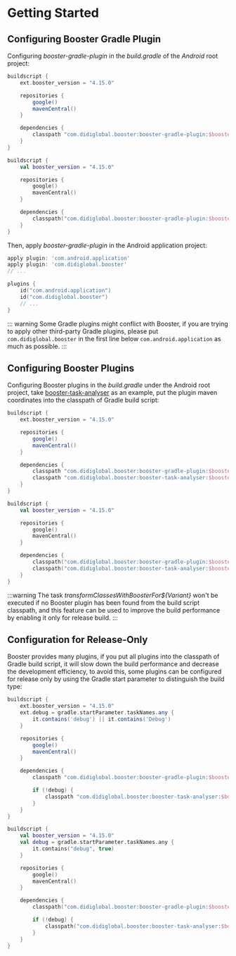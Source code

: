 # Getting Started

## Configuring Booster Gradle Plugin

Configuring *booster-gradle-plugin* in the *build.gradle* of the *Android* root project:

<CodeGroup>
  <CodeGroupItem title="Groovy" active>

```groovy
buildscript {
    ext.booster_version = "4.15.0"

    repositories {
        google()
        mavenCentral()
    }

    dependencies {
        classpath "com.didiglobal.booster:booster-gradle-plugin:$booster_version"
    }
}
```

  </CodeGroupItem>
  <CodeGroupItem title="Kotlin">

```kotlin
buildscript {
    val booster_version = "4.15.0"

    repositories {
        google()
        mavenCentral()
    }

    dependencies {
        classpath("com.didiglobal.booster:booster-gradle-plugin:$booster_version")
    }
}
```

  </CodeGroupItem>
</CodeGroup>

Then, apply *booster-gradle-plugin* in the Android application project:

<CodeGroup>
  <CodeGroupItem title="Groovy" active>

```groovy
apply plugin: 'com.android.application'
apply plugin: 'com.didiglobal.booster'
// ...
```

  </CodeGroupItem>
  <CodeGroupItem title="Kotlin">

```kotlin
plugins {
    id("com.android.application")
    id("com.didiglobal.booster")
    // ...
}
```

  </CodeGroupItem>
</CodeGroup>

::: warning
Some Gradle plugins might conflict with Booster, if you are trying to apply other third-party Gradle plugins, please put `com.didiglobal.booster` in the first line below `com.android.application` as much as possible.
:::

## Configuring Booster Plugins

Configuring Booster plugins in the *build.gradle* under the Android root project, take [booster-task-analyser](https://github.com/didi/booster/tree/master/booster-task-analyser) as an example, put the plugin maven coordinates into the classpath of Gradle build script:

<CodeGroup>
  <CodeGroupItem title="Groovy" active>

```groovy
buildscript {
    ext.booster_version = "4.15.0"

    repositories {
        google()
        mavenCentral()
    }

    dependencies {
        classpath "com.didiglobal.booster:booster-gradle-plugin:$booster_version"
        classpath "com.didiglobal.booster:booster-task-analyser:$booster_version"
    }
}
```

  </CodeGroupItem>
  <CodeGroupItem title="Kotlin">

```kotlin
buildscript {
    val booster_version = "4.15.0"

    repositories {
        google()
        mavenCentral()
    }

    dependencies {
        classpath("com.didiglobal.booster:booster-gradle-plugin:$booster_version")
        classpath("com.didiglobal.booster:booster-task-analyser:$booster_version")
    }
}
```

  </CodeGroupItem>
</CodeGroup>

:::warning
The task *transformClassesWithBoosterFor${Variant}* won't be executed if no Booster plugin has been found from the build script classpath, and this feature can be used to improve the build performance by enabling it only for release build.
:::

## Configuration for Release-Only

Booster provides many plugins, if you put all plugins into the classpath of Gradle build script, it will slow down the build performance and decrease the development efficiency, to avoid this, some plugins can be configured for release only by using the Gradle start parameter to distinguish the build type:

<CodeGroup>
  <CodeGroupItem title="Groovy" active>

```groovy
buildscript {
    ext.booster_version = "4.15.0"
    ext.debug = gradle.startParameter.taskNames.any {
        it.contains('debug') || it.contains('Debug')
    }

    repositories {
        google()
        mavenCentral()
    }

    dependencies {
        classpath "com.didiglobal.booster:booster-gradle-plugin:$booster_version"

        if (!debug) {
            classpath "com.didiglobal.booster:booster-task-analyser:$booster_version"
        }
    }
}
```

  </CodeGroupItem>
  <CodeGroupItem title="Kotlin">

```kotlin
buildscript {
    val booster_version = "4.15.0"
    val debug = gradle.startParameter.taskNames.any {
        it.contains("debug", true)
    }

    repositories {
        google()
        mavenCentral()
    }

    dependencies {
        classpath("com.didiglobal.booster:booster-gradle-plugin:$booster_version")

        if (!debug) {
            classpath("com.didiglobal.booster:booster-task-analyser:$booster_version")
        }
    }
}
```

  </CodeGroupItem>
</CodeGroup>
